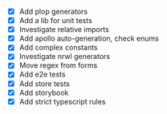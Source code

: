 - [x] Add plop generators
- [x] Add a lib for unit tests
- [x] Investigate relative imports
- [x] Add apollo auto-generation, check enums
- [x] Add complex constants
- [x] Investigate nrwl generators
- [x] Move regex from forms
- [x] Add e2e tests
- [x] Add store tests 
- [x] Add storybook
- [x] Add strict typescript rules
